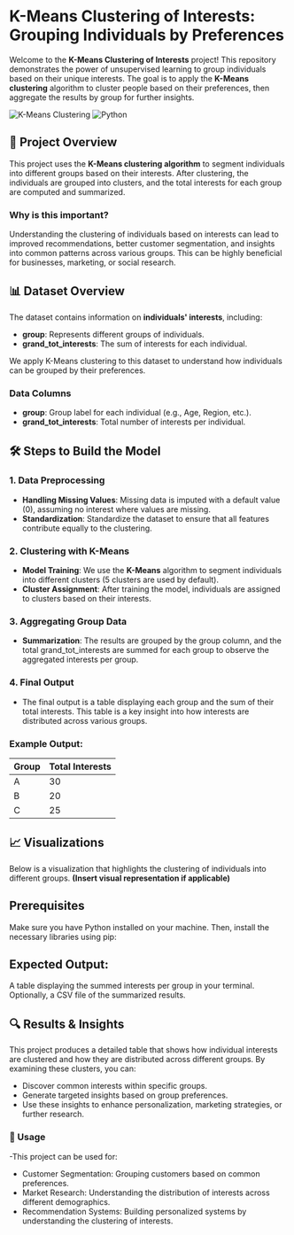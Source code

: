 # K-Means Clustering of Interests: Grouping Individuals by Preferences

Welcome to the **K-Means Clustering of Interests** project! This repository demonstrates the power of unsupervised learning to group individuals based on their unique interests. The goal is to apply the **K-Means clustering** algorithm to cluster people based on their preferences, then aggregate the results by group for further insights.

![K-Means Clustering](https://img.shields.io/badge/K--Means%20Clustering-Algorithm-brightgreen)
![Python](https://img.shields.io/badge/Python-3.x-blue) 

## 🚀 Project Overview

This project uses the **K-Means clustering algorithm** to segment individuals into different groups based on their interests. After clustering, the individuals are grouped into clusters, and the total interests for each group are computed and summarized.

### Why is this important?
Understanding the clustering of individuals based on interests can lead to improved recommendations, better customer segmentation, and insights into common patterns across various groups. This can be highly beneficial for businesses, marketing, or social research.

## 📊 Dataset Overview

The dataset contains information on **individuals' interests**, including:
- **group**: Represents different groups of individuals.
- **grand_tot_interests**: The sum of interests for each individual.

We apply K-Means clustering to this dataset to understand how individuals can be grouped by their preferences.

### Data Columns
- **group**: Group label for each individual (e.g., Age, Region, etc.).
- **grand_tot_interests**: Total number of interests per individual.

## 🛠️ Steps to Build the Model

### 1. **Data Preprocessing**
   - **Handling Missing Values**: Missing data is imputed with a default value (0), assuming no interest where values are missing.
   - **Standardization**: Standardize the dataset to ensure that all features contribute equally to the clustering.

### 2. **Clustering with K-Means**
   - **Model Training**: We use the **K-Means** algorithm to segment individuals into different clusters (5 clusters are used by default).
   - **Cluster Assignment**: After training the model, individuals are assigned to clusters based on their interests.

### 3. **Aggregating Group Data**
   - **Summarization**: The results are grouped by the group column, and the total grand_tot_interests are summed for each group to observe the aggregated interests per group.

### 4. **Final Output**
   - The final output is a table displaying each group and the sum of their total interests. This table is a key insight into how interests are distributed across various groups.

### Example Output:

| Group | Total Interests |
|-------|-----------------|
| A     | 30              |
| B     | 20              |
| C     | 25              |

## 📈 Visualizations

Below is a visualization that highlights the clustering of individuals into different groups. **(Insert visual representation if applicable)**


## Prerequisites
Make sure you have Python installed on your machine. Then, install the necessary libraries using pip:

## Expected Output:
A table displaying the summed interests per group in your terminal.
Optionally, a CSV file of the summarized results.

## 🔍 Results & Insights
This project produces a detailed table that shows how individual interests are clustered and how they are distributed across different groups. By examining these clusters, you can:

  - Discover common interests within specific groups.
  - Generate targeted insights based on group preferences.
  - Use these insights to enhance personalization, marketing strategies, or further research.
### 🎯 Usage
-This project can be used for:

  - Customer Segmentation: Grouping customers based on common preferences.
  - Market Research: Understanding the distribution of interests across different demographics.
  - Recommendation Systems: Building personalized systems by understanding the clustering of interests.
